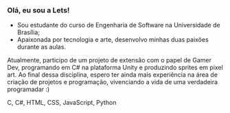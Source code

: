 ### Olá, eu sou a Lets!
- Sou estudante do curso de Engenharia de Software na Universidade de Brasília;
-  Apaixonada por tecnologia e arte, desenvolvo minhas duas paixões durante as aulas.

Atualmente, participo de um projeto de extensão com o papel de Gamer Dev, programando em C# na plataforma Unity e produzindo sprites em pixel art. Ao final dessa disciplina, espero ter ainda mais experiência na área de criação de projetos e programação, vivenciando a vida de uma verdadeira programadar :)

C, C#, HTML, CSS, JavaScript, Python
